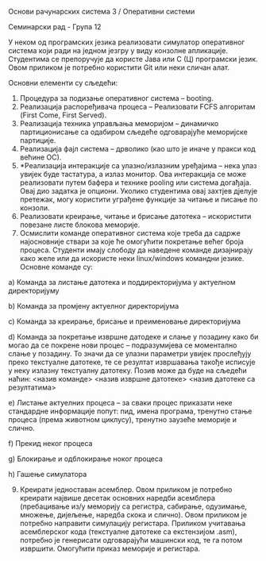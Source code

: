Основи рачунарских система 3 / Оперативни системи

 Семинарски рад - Група 12
 
 У неком од програмских језика реализовати симулатор оперативног система који ради на једном
 језгру у виду конзолне апликације. Студентима се препоручује да користе Јава или С (Ц)
 програмски језик. Овом приликом је потребно користити Git или неки сличан алат.
 
 Основни елементи су сљедећи:
 1. Процедура за подизање оперативног система – booting.
 2. Реализација распоређивача процеса – Реализовати FCFS алгоритам (First Come, First Served).
 3. Реализација техника управљања меморијом – динамичко партиционисање са одабиром
 сљедеће одговарајуће меморијске партиције.
 4. Реализација фајл система – дрволико (као што је иначе у пракси код већине ОС).
 5. *Реализација интеракције са улазно/излазним уређајима – нека улаз увијек буде тастатура, а
 излаз монитор. Ова интеракција се може реализовати путем бафера и технике pooling или
 система догађаја. Овај дио задатка је опциони. Уколико студентима овај захтјев дјелује
 претежак, могу користити уграђене функције за читање и писање по конзоли.
 6. Реализовати креирање, читање и брисање датотека – искористити повезане листе блокова
 меморије.
 7. Осмислити команде оперативног система које треба да садрже најосновније ствари за које ће
 омогућити покретање већег броја процеса. Студенти имају слободу да наведене команде
 дизајнирају како желе или да искористе неки linux/windows командни језике.
 Основне команде су:

  a) Команда за листање датотека и поддиректоријума у актуелном директоријуму
  
  b) Команда за промјену актуелног директоријума
  
  c) Команда за креирање, брисање и преименовање директоријума
  
  d) Команда за покретање извршне датодеке и слање у позадину како би могао да се покрене
     нови процес – подразумијева се моментално слање у позадину. То значи да се улазни
     параметри увијек прослеђују преко текстуалне датотеке, те се резултат извршавања
     такође исписује у неку излазну текстуалну датотеку. Позив може да буде на сљедећи
     наћин:
     <назив команде> <назив извршне датотеке> <назив датотеке са резултатима>
     
  e) Листање актуелних процеса – за сваки процес приказати неке стандардне информације
     попут: пид, имена програма, тренутно стање процеса (према животном циклусу), тренутно
     заузеће меморије и слично.
     
  f) Прекид неког процеса
  
  g) Блокирање и одблокирање ноког процеса
  
  h) Гашење симулатора
  
 9. Креирати једноставан асемблер. Овом приликом је потребно креирати највише десетак
 основних наредби асемблера (пребацивање из/у меморију са регистра, сабирање, одузимање,
 множење, дијељење, наредба скока и слично). Овом приликом је потребно направити
 симулацију регистара. Приликом учитавања асемблерског кода (текстуалне датотеке са
 екстензијом .asm), потребно је генерисати одговарајући машински код, те га потом извршити.
 Омогућити приказ меморије и регистара.
